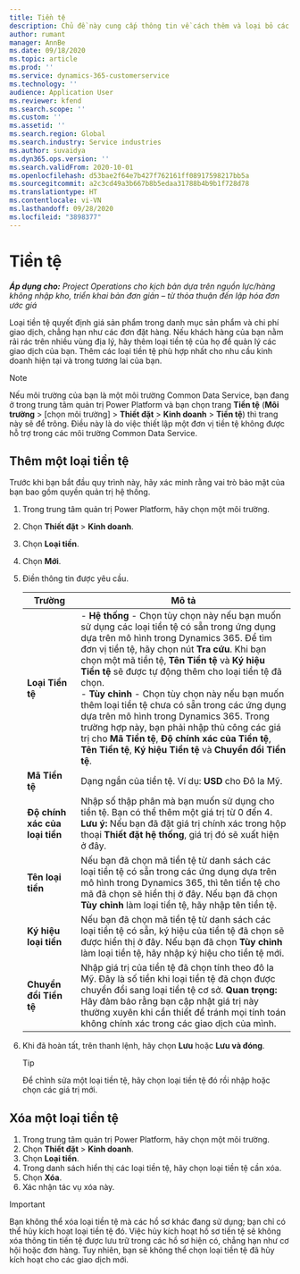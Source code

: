 ```yaml
---
title: Tiền tệ
description: Chủ đề này cung cấp thông tin về cách thêm và loại bỏ các loại tiền tệ trong Project Operations.
author: rumant
manager: AnnBe
ms.date: 09/18/2020
ms.topic: article
ms.prod: ''
ms.service: dynamics-365-customerservice
ms.technology: ''
audience: Application User
ms.reviewer: kfend
ms.search.scope: ''
ms.custom: ''
ms.assetid: ''
ms.search.region: Global
ms.search.industry: Service industries
ms.author: suvaidya
ms.dyn365.ops.version: ''
ms.search.validFrom: 2020-10-01
ms.openlocfilehash: d53bae2f64e7b427f762161ff08917598217bb5a
ms.sourcegitcommit: a2c3cd49a3b667b8b5edaa31788b4b9b1f728d78
ms.translationtype: HT
ms.contentlocale: vi-VN
ms.lasthandoff: 09/28/2020
ms.locfileid: "3898377"
---
```

# <a name="currency"></a>Tiền tệ

_**Áp dụng cho:** Project Operations cho kịch bản dựa trên nguồn lực/hàng không nhập kho, triển khai bản đơn giản – từ thỏa thuận đến lập hóa đơn ước giá_

Loại tiền tệ quyết định giá sản phẩm trong danh mục sản phẩm và chi phí giao dịch, chẳng hạn như các đơn đặt hàng. Nếu khách hàng của bạn nằm rải rác trên nhiều vùng địa lý, hãy thêm loại tiền tệ của họ để quản lý các giao dịch của bạn. Thêm các loại tiền tệ phù hợp nhất cho nhu cầu kinh doanh hiện tại và trong tương lai của bạn.  

> [!NOTE]
> Nếu môi trường của bạn là một môi trường Common Data Service, bạn đang ở trong trung tâm quản trị Power Platform và bạn chọn trang **Tiền tệ** (**Môi trường** > [chọn môi trường] > **Thiết đặt** > **Kinh doanh** > **Tiền tệ**) thì trang này sẽ để trông. Điều này là do việc thiết lập một đơn vị tiền tệ không được hỗ trợ trong các môi trường Common Data Service.

## <a name="add-a-currency"></a>Thêm một loại tiền tệ  
Trước khi bạn bắt đầu quy trình này, hãy xác minh rằng vai trò bảo mật của bạn bao gồm quyền quản trị hệ thống. 

1. Trong trung tâm quản trị Power Platform, hãy chọn một môi trường. 
2. Chọn **Thiết đặt** > **Kinh doanh**.
3. Chọn **Loại tiền**.  
4. Chọn **Mới**.  
5. Điền thông tin được yêu cầu.  


   |          Trường          |                                                                                                                                                                                                                                                                                                                                                                            Mô tả                                                                                                                                                                                                                                                                                                                                                                            |
   |-------------------------|-------------------------------------------------------------------------------------------------------------------------------------------------------------------------------------------------------------------------------------------------------------------------------------------------------------------------------------------------------------------------------------------------------------------------------------------------------------------------------------------------------------------------------------------------------------------------------------------------------------------------------------------------------------------------------------------------------------------------------------------------------------------|
   |    **Loại Tiền tệ**    | - **Hệ thống** - Chọn tùy chọn này nếu bạn muốn sử dụng các loại tiền tệ có sẵn trong ứng dụng dựa trên mô hình trong Dynamics 365. Để tìm đơn vị tiền tệ, hãy chọn nút **Tra cứu**. Khi bạn chọn một mã tiền tệ, **Tên Tiền tệ** và **Ký hiệu Tiền tệ** sẽ được tự động thêm cho loại tiền tệ đã chọn.<br />- **Tùy chỉnh** - Chọn tùy chọn này nếu bạn muốn thêm loại tiền tệ chưa có sẵn trong các ứng dụng dựa trên mô hình trong Dynamics 365. Trong trường hợp này, bạn phải nhập thủ công các giá trị cho **Mã Tiền tệ**, **Độ chính xác của Tiền tệ**, **Tên Tiền tệ**, **Ký hiệu Tiền tệ** và **Chuyển đổi Tiền tệ**. |
   |    **Mã Tiền tệ**    |                                                                                                                                                                                                                                                                                                                                            Dạng ngắn của tiền tệ. Ví dụ: **USD** cho Đô la Mỹ.                                                                                                                                                                                                                                                                                                                                            |
   | **Độ chính xác của loại tiền**  |                                                                                                                                                                                  Nhập số thập phân mà bạn muốn sử dụng cho tiền tệ.  Bạn có thể thêm một giá trị từ 0 đến 4. **Lưu ý:**  Nếu bạn đã đặt giá trị chính xác trong hộp thoại **Thiết đặt hệ thống**, giá trị đó sẽ xuất hiện ở đây.                                                                                                                                                                                  |
   |    **Tên loại tiền**    |                                                                                                                                                                                                                                         Nếu bạn đã chọn mã tiền tệ từ danh sách các loại tiền tệ có sẵn trong các ứng dụng dựa trên mô hình trong Dynamics 365, thì tên tiền tệ cho mã đã chọn sẽ hiển thị ở đây. Nếu bạn đã chọn **Tùy chỉnh** làm loại tiền tệ, hãy nhập tên tiền tệ.                                                                                                                                                                                                                                          |
   |   **Ký hiệu loại tiền**   |                                                                                                                                                                                                                                                                      Nếu bạn đã chọn mã tiền tệ từ danh sách các loại tiền tệ có sẵn, ký hiệu của tiền tệ đã chọn sẽ được hiển thị ở đây. Nếu bạn đã chọn **Tùy chỉnh** làm loại tiền tệ, hãy nhập ký hiệu cho tiền tệ mới.                                                                                                                                                                                                                                                                       |
   | **Chuyển đổi Tiền tệ** |                                                                                                                                                                                                                                     Nhập giá trị của tiền tệ đã chọn tính theo đô la Mỹ. Đây là số tiền khi loại tiền tệ đã chọn được chuyển đổi sang loại tiền tệ cơ sở. **Quan trọng:**  Hãy đảm bảo rằng bạn cập nhật giá trị này thường xuyên khi cần thiết để tránh mọi tính toán không chính xác trong các giao dịch của mình.                                                                                                                                                                                                                                      |


6. Khi đã hoàn tất, trên thanh lệnh, hãy chọn **Lưu** hoặc **Lưu và đóng**.  

   > [!TIP]
   >  Để chỉnh sửa một loại tiền tệ, hãy chọn loại tiền tệ đó rồi nhập hoặc chọn các giá trị mới.  

## <a name="delete-a-currency"></a>Xóa một loại tiền tệ  

1. Trong trung tâm quản trị Power Platform, hãy chọn một môi trường. 
2. Chọn **Thiết đặt** > **Kinh doanh**.
3. Chọn **Loại tiền**.  
4. Trong danh sách hiển thị các loại tiền tệ, hãy chọn loại tiền tệ cần xóa.  
5. Chọn **Xóa**.  
6. Xác nhận tác vụ xóa này.  

> [!IMPORTANT]
>  Bạn không thể xóa loại tiền tệ mà các hồ sơ khác đang sử dụng; bạn chỉ có thể hủy kích hoạt loại tiền tệ đó. Việc hủy kích hoạt hồ sơ tiền tệ sẽ không xóa thông tin tiền tệ được lưu trữ trong các hồ sơ hiện có, chẳng hạn như cơ hội hoặc đơn hàng. Tuy nhiên, bạn sẽ không thể chọn loại tiền tệ đã hủy kích hoạt cho các giao dịch mới.  
